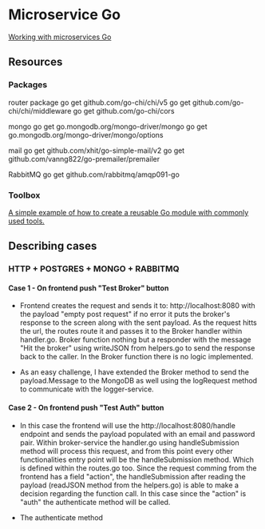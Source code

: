 # Microservice Go

[Working with microservices Go](https://www.udemy.com/course/working-with-microservices-in-go/)

## Resources

### Packages

router package
go get github.com/go-chi/chi/v5
go get github.com/go-chi/chi/middleware
go get github.com/go-chi/cors          

mongo
go get go.mongodb.org/mongo-driver/mongo
go get go.mongodb.org/mongo-driver/mongo/options

mail
go get github.com/xhit/go-simple-mail/v2
go get github.com/vanng822/go-premailer/premailer

RabbitMQ
go get github.com/rabbitmq/amqp091-go

### Toolbox

[A simple example of how to create a reusable Go module with commonly used tools.](https://github.com/tsawler/toolbox)


## Describing cases

### HTTP + POSTGRES + MONGO + RABBITMQ

#### Case 1 - On frontend push "Test Broker" button

- Frontend creates the request and sends it to: http://localhost:8080 with the payload "empty post request" if no error it puts the broker's response to the screen along with the sent payload. As the request hitts the url, the routes route it and passes it to the Broker handler within handler.go. Broker function nothing but a responder with the message "Hit the broker" using writeJSON from helpers.go to send the response back to the caller. In the Broker function there is no logic implemented. 

- As an easy challenge, I have extended the Broker method to send the payload.Message to the MongoDB as well using the logRequest method to communicate with the logger-service.

#### Case 2 - On frontend push "Test Auth" button

- In this case the frontend will use the http://localhost:8080/handle endpoint and sends the payload populated with an email and password pair. Within broker-service the handler.go using handleSubmission method will process this request, and from this point every other functionalities entry point will be the handleSubmission method. Which is defined within the routes.go too. 
Since the request comming from the frontend has a field "action", the handleSubmission after reading the payload (readJSON method from the helpers.go) is able to make a decision regarding the function call. In this case since the "action" is "auth" the authenticate method will be called. 

- The authenticate method



 

